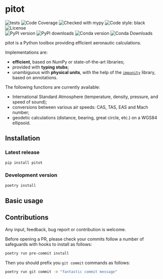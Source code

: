 # pitot

![tests](https://github.com/atmdata/pitot/actions/workflows/run-tests.yml/badge.svg)
![Code Coverage](https://img.shields.io/codecov/c/github/atmdata/pitot.svg)
![Checked with mypy](https://img.shields.io/badge/mypy-checked-blue.svg)
![Code style: black](https://img.shields.io/badge/code%20style-black-black.svg)
![License](https://img.shields.io/pypi/l/pitot.svg)\
![PyPI version](https://img.shields.io/pypi/v/pitot)
![PyPI downloads](https://img.shields.io/pypi/dm/pitot)
![Conda version](https://img.shields.io/conda/vn/conda-forge/pitot)
![Conda Downloads](https://img.shields.io/conda/dn/conda-forge/pitot.svg)

pitot is a Python toolbox providing efficient aeronautic calculations.

Implementations are:

- **efficient**, based on NumPy or state-of-the-art libraries;
- provided with **typing stubs**;
- unambiguous with **physical units**, with the help of the [`impunity`](https://achevrot.github.io/impunity/) library, based on annotations.

The following functions are currently available:

- International Standard Atmosphere (temperature, density, pressure, and speed of sound);
- conversions between various air speeds: CAS, TAS, EAS and Mach number;
- geodetic calculations (distance, bearing, great circle, etc.) on a WGS84 ellipsoid.

## Installation

### Latest release

```sh
pip install pitot
```

### Development version

```sh
poetry install
```

## Basic usage

## Contributions

Any input, feedback, bug report or contribution is welcome.

Before opening a PR, please check your commits follow a number of safeguards with hooks to install as follows:

```sh
poetry run pre-commit install
```

Then you should prefix you `git commit` commands as follows:

```sh
poetry run git commit -m "fantastic commit message"
```
